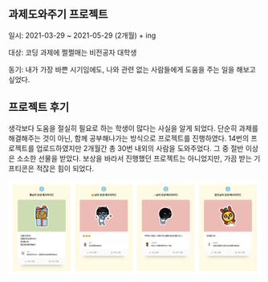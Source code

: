 ## 과제도와주기 프로젝트

일시: 2021-03-29 ~ 2021-05-29 (2개월) + ing

대상: 코딩 과제에 쩔쩔매는 비전공자 대학생

동기: 내가 가장 바쁜 시기임에도, 나와 관련 없는 사람들에게 도움을 주는 일을 해보고 싶었다.

## 프로젝트 후기

생각보다 도움을 절실히 필요로 하는 학생이 많다는 사실을 알게 되었다. 단순히 과제를 해결해주는 것이 아닌, 함께 공부해나가는 방식으로 프로젝트를 진행하였다. 14번의 프로젝트를 업로드하였지만 2개월간 총 30번 내외의 사람을 도와주었다. 그 중 절반 이상은 소소한 선물을 받았다. 보상을 바라서 진행했던 프로젝트는 아니었지만, 가끔 받는 기프티콘은 적잖은 힘이 되었다.

![Untitled](src/img.png)
